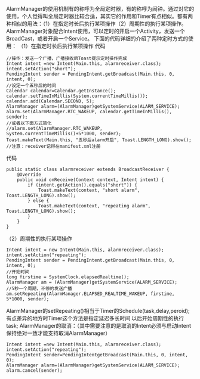 AlarmManager的使用机制有的称呼为全局定时器，有的称呼为闹钟。通过对它的使用，个人觉得叫全局定时器比较合适，其实它的作用和Timer有点相似。都有两种相似的用法：（1）在指定时长后执行某项操作（2）周期性的执行某项操作。
AlarmManager对象配合Intent使用，可以定时的开启一个Activity，发送一个BroadCast，或者开启一个Service。
下面的代码详细的介绍了两种定时方式的使用：
（1）在指定时长后执行某项操作
代码　
```  
//操作：发送一个广播，广播接收后Toast提示定时操作完成     
Intent intent =new Intent(Main.this, alarmreceiver.class);
intent.setAction("short");
PendingIntent sender = PendingIntent.getBroadcast(Main.this, 0, intent, 0);
//设定一个五秒后的时间
Calendar calendar=Calendar.getInstance();
calendar.setTimeInMillis(System.currentTimeMillis());
calendar.add(Calendar.SECOND, 5);
AlarmManager alarm=(AlarmManager)getSystemService(ALARM_SERVICE);
alarm.set(AlarmManager.RTC_WAKEUP, calendar.getTimeInMillis(), sender);
//或者以下面方式简化
//alarm.set(AlarmManager.RTC_WAKEUP, System.currentTimeMillis()+5*1000, sender);
Toast.makeText(Main.this, "五秒后alarm开启", Toast.LENGTH_LONG).show();
//注意：receiver记得在manifest.xml注册
```
代码 
```  
public static class alarmreceiver extends BroadcastReceiver {
	@Override
	public void onReceive(Context context, Intent intent) {
		if (intent.getAction().equals("short")) {
			Toast.makeText(context, "short alarm", Toast.LENGTH_LONG).show();
		} else {
			Toast.makeText(context, "repeating alarm", Toast.LENGTH_LONG).show();
		}
	}
}
```
（2）周期性的执行某项操作
```  
Intent intent = new Intent(Main.this, alarmreceiver.class);
intent.setAction("repeating");
PendingIntent sender = PendingIntent.getBroadcast(Main.this, 0, intent, 0);
//开始时间
long firstime = SystemClock.elapsedRealtime();
AlarmManager am = (AlarmManager)getSystemService(ALARM_SERVICE);
//5秒一个周期，不停的发送广播
am.setRepeating(AlarmManager.ELAPSED_REALTIME_WAKEUP, firstime, 5*1000, sender);
```
AlarmManager的setRepeating()相当于Timer的Schedule(task,delay,peroid);有点差异的地方时Timer这个方法是指定延迟多长时间
以后开始周期性的执行task;
AlarmManager的取消：（其中需要注意的是取消的Intent必须与启动Intent保持绝对一致才能支持取消AlarmManager）
```  
Intent intent =new Intent(Main.this, alarmreceiver.class);
intent.setAction("repeating");
PendingIntent sender=PendingIntentgetBroadcast(Main.this, 0, intent, 0);
AlarmManager alarm=(AlarmManager)getSystemService(ALARM_SERVICE);
alarm.cancel(sender);
```